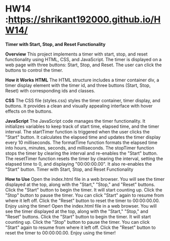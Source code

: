# HW14 :https://shrikant192000.github.io/HW14/
**Timer with Start, Stop, and Reset Functionality**

**Overview**
This project implements a timer with start, stop, and reset functionality using HTML, CSS, and JavaScript. The timer is displayed on a web page with three buttons: Start, Stop, and Reset. The user can click the buttons to control the timer.

**How it Works**
**HTML**
The HTML structure includes a timer container div, a timer display element with the timer id, and three buttons (Start, Stop, Reset) with corresponding ids and classes.

**CSS**
The CSS file (styles.css) styles the timer container, timer display, and buttons. It provides a clean and visually appealing interface with hover effects on the buttons.


**JavaScript** 
The JavaScript code manages the timer functionality.
It initializes variables to keep track of start time, elapsed time, and the timer interval.
The startTimer function is triggered when the user clicks the "Start" button. It calculates the elapsed time and updates the timer display every 10 milliseconds.
The formatTime function formats the elapsed time into hours, minutes, seconds, and milliseconds.
The stopTimer function stops the timer by clearing the interval and re-enables the "Start" button.
The resetTimer function resets the timer by clearing the interval, setting the elapsed time to 0, and displaying "00:00:00.00". It also re-enables the "Start" button.
Timer with Start, Stop, and Reset Functionality

**How to Use**
Open the index.html file in a web browser.
You will see the timer displayed at the top, along with the "Start," "Stop," and "Reset" buttons.
Click the "Start" button to begin the timer. It will start counting up.
Click the "Stop" button to pause the timer. You can click "Start" again to resume from where it left off.
Click the "Reset" button to reset the timer to 00:00:00.00.
Enjoy using the timer!
Open the index.html file in a web browser.
You will see the timer displayed at the top, along with the "Start," "Stop," and "Reset" buttons.
Click the "Start" button to begin the timer. It will start counting up.
Click the "Stop" button to pause the timer. You can click "Start" again to resume from where it left off.
Click the "Reset" button to reset the timer to 00:00:00.00.
Enjoy using the timer!
